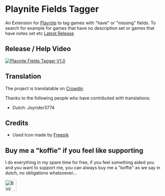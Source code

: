 # Playnite Fields Tagger
An Extension for [Playnite](https://www.playnite.link/) to tag games with "have" or "missing" fields. To search for example for games that have no description set or games that have notes set etc
[Latest Release](https://github.com/joyrider3774/playnite_fields_tagger/releases/latest)

## Release / Help Video
[![Playnite Fields Tagger V1.0](http://img.youtube.com/vi/eZH9h-oqw7w/0.jpg)](https://youtu.be/eZH9h-oqw7w "Playnite Fields Tagger V1.0")

## Translation
The project is translatable on [Crowdin](https://crowdin.com/project/playnite-game-speak)

Thanks to the following people who have contributed with translations:
* Dutch: Joyrider3774

## Credits
* Used Icon made by [Freepik](http://www.freepik.com/)

## Buy me a "koffie" if you feel like supporting 
I do everything in my spare time for free, if you feel something aided you and you want to support me, you can always buy me a "koffie" as we say in dutch, no obligations whatsoever...

<a href='https://ko-fi.com/Q5Q3BKI5S' target='_blank'><img height='36' style='border:0px;height:36px;' src='https://cdn.ko-fi.com/cdn/kofi2.png?v=3' border='0' alt='Buy Me a Coffee at ko-fi.com' /></a>
